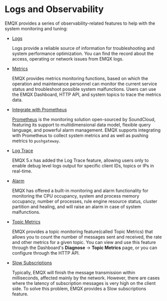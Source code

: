 # Logs and Observability

EMQX provides a series of observability-related features to help with the system monitoring and tuning:

- [Logs](./log.md)

  Logs provide a reliable source of information for troubleshooting and system performance optimization. You can find the record about the access, operating or network issues from EMQX logs.

- [Metrics](./metrics-and-stats.md)

  EMQX provides metrics monitoring functions, based on which the operation and maintenance personnel can monitor the current service status and troubleshoot possible system malfunctions. Users can use the EMQX Dashboard, HTTP API, and system topics to trace the metrics data. 

- [Integrate with Prometheus](./prometheus.md)

  [Prometheus](https://prometheus.io/) is the monitoring solution open-sourced by SoundCloud, featuring its support to multidimensional data model, flexible query language, and powerful alarm management. EMQX supports integrating with Prometheus to collect system metrics and as well as pushing metrics to  `pushgateway`.

- [Log Trace](./tracer.md)

  EMQX 5.x has added the Log Trace feature, allowing users only to enable debug level logs output for specific client IDs, topics or IPs in real-time.

- [Alarm](./alarms.md)

  EMQX has offered a built-in monitoring and alarm functionality for monitoring the CPU occupancy, system and process memory occupancy, number of processes, rule engine resource status, cluster partition and healing, and will raise an alarm in case of system malfunctions.

- [Topic Metrics](./topic-metrics.md)

  EMQX provides a topic monitoring feature(called Topic Metrics) that allows you to count the number of messages sent and received, the rate and other metrics for a given topic. You can view and use this feature through the Dashboard's **Diagnose** -> **Topic Metrics** page, or you can configure through the HTTP API.

- [Slow Subscriptions](./slow-subscribers-statistics.md)

  Typically, EMQX will finish the message transmission within milliseconds, affected mainly by the network. However, there are cases where the latency of subscription messages is very high on the client side. To solve this problem, EMQX provides a Slow subscriptions feature.

